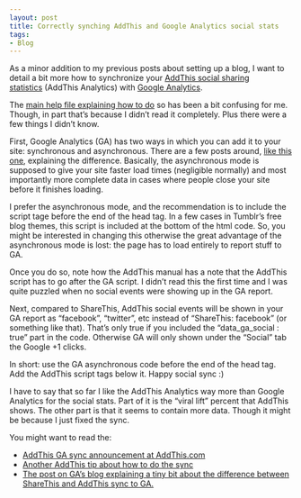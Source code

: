 ```yaml
---
layout: post
title: Correctly synching AddThis and Google Analytics social stats
tags:
- Blog
---
```

<p>As a minor addition to my previous posts about setting up a blog, I want to detail a bit more how to synchronize your <a href="http://www.addthis.com/analytics">AddThis social sharing statistics</a> (AddThis Analytics) with <a href="http://www.google.com/analytics/">Google Analytics</a>.</p>
<p>The <a href="http://www.addthis.com/help/google-analytics-integration#social">main help file explaining how to do</a> so has been a bit confusing for me. Though, in part that&#8217;s because I didn&#8217;t read it completely. Plus there were a few things I didn&#8217;t know.</p>
<p>First, Google Analytics (GA) has two ways in which you can add it to your site: synchronous and asynchronous. There are a few posts around, <a href="http://blog.httpwatch.com/2010/07/29/asynchronous-google-analytics-is-better-but-not-faster/">like this one</a>, explaining the difference. Basically, the asynchronous mode is supposed to give your site faster load times (negligible normally) and most importantly more complete data in cases where people close your site before it finishes loading.</p>
<p>I prefer the asynchronous mode, and the recommendation is to include the script tage before the end of the head tag. In a few cases in Tumblr&#8217;s free blog themes, this script is included at the bottom of the html code. So, you might be interested in changing this otherwise the great advantage of the asynchronous mode is lost: the page has to load entirely to report stuff to GA.</p>
<p>Once you do so, note how the AddThis manual has a note that the AddThis script has to go after the GA script. I didn&#8217;t read this the first time and I was quite puzzled when no social events were showing up in the GA report.</p>
<p>Next, compared to ShareThis, AddThis social events will be shown in your GA report as &#8220;facebook&#8221;, &#8220;twitter&#8221;, etc instead of &#8220;ShareThis: facebook&#8221; (or something like that). That&#8217;s only true if you included the &#8220;data_ga_social&#160;: true&#8221; part in the code. Otherwise GA will only shown under the &#8220;Social&#8221; tab the Google +1 clicks. </p>
<p>In short: use the GA asynchronous code before the end of the head tag. Add the AddThis script tags below it. Happy social sync :)</p>
<p>I have to say that so far I like the AddThis Analytics way more than Google Analytics for the social stats. Part of it is the &#8220;viral lift&#8221; percent that AddThis shows. The other part is that it seems to contain more data. Though it might be because I just fixed the sync.</p>
<p>You might want to read the:</p>
<ul><li><a href="http://www.addthis.com/blog/2011/10/28/addthis-integrates-with-google-social-plugin-analytics/#.Tx9Ms-POzIw">AddThis GA sync announcement at AddThis.com</a></li>
<li><a href="http://www.addthis.com/blog/2011/09/13/add-google-social-tracking/#.Tx9Mt-POzIw">Another AddThis tip about how to do the sync</a></li>
<li><a href="http://analytics.blogspot.com/2011/10/optimize-engagement-with-addthis-and.html">The post on GA&#8217;s blog explaining a tiny bit about the difference between ShareThis and AddThis sync to GA.</a></li>
</ul>

